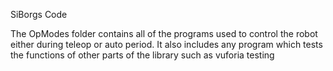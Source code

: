SiBorgs Code

The OpModes folder contains all of the programs used to control the robot either during teleop or auto period.  It also includes
any program which tests the functions of other parts of the library such as vuforia testing